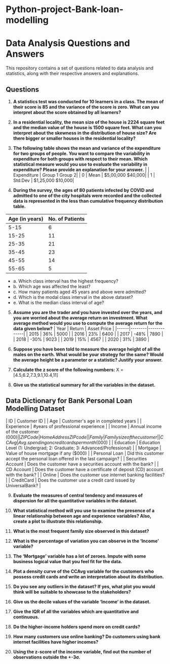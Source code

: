 # Python-project-Bank-loan-modelling
# Data Analysis Questions and Answers

This repository contains a set of questions related to data analysis and statistics, along with their respective answers and explanations.

## Questions

1. **A statistics test was conducted for 10 learners in a class. The mean of their score is 85 and the variance of the score is zero. What can you interpret about the score obtained by all learners?**

2. **In a residential locality, the mean size of the house is 2224 square feet and the median value of the house is 1500 square feet. What can you interpret about the skewness in the distribution of house size? Are there bigger or smaller houses in the residential locality?**

3. **The following table shows the mean and variance of the expenditure for two groups of people. You want to compare the variability in expenditure for both groups with respect to their mean. Which statistical measure would you use to evaluate the variability in expenditure? Please provide an explanation for your answer.**
                                         |   | Expenditure |  Group 1      Group 2|
                                         | 0 |  Mean       | $5,00,000     $40,000|
                                         | 1 | Std.Dev     |  $1,25,000    $10,000|
   
   
4. **During the survey, the ages of 80 patients infected by COVID and admitted to one of the city hospitals were recorded and the collected data is represented in the less than cumulative frequency distribution table.**

| Age (in years) | No. of Patients |
|----------------|-----------------|
| 5-15           | 6               |
| 15-25          | 11              |
| 25-35          | 21              |
| 35-45          | 23              |
| 45-55          | 14              |
| 55-65          | 5               |

   - a. Which class interval has the highest frequency?
   - b. Which age was affected the least?
   - c. How many patients aged 45 years and above were admitted?
   - d. Which is the modal class interval in the above dataset?
   - e. What is the median class interval of age?

5. **Assume you are the trader and you have invested over the years, and you are worried about the average return on investment. What average method would you use to compute the average return for the data given below?**
| Year | Return | Asset Price |
|------|--------|-------------|
| 2015 | 36%    | 5000        |
| 2016 | 23%    | 6400        |
| 2017 | -48%   | 7890        |
| 2018 | -30%   | 9023        |
| 2019 | 15%    | 4567        |
| 2020 | 31%    | 3890        |

6. **Suppose you have been told to measure the average height of all the males on the earth. What would be your strategy for the same? Would the average height be a parameter or a statistic? Justify your answer.**

7. **Calculate the z score of the following numbers:**
X = [4.5,6.2,7.3,9.1,10.4,11]


8. **Give us the statistical summary for all the variables in the dataset.**
## Data Dictionary for Bank Personal Loan Modelling Dataset

| ID               | Customer ID            |
| Age              | Customer's age in completed years |
| Experience       | #years of professional experience |
| Income           | Annual income of the customer ($000) |
| ZIPCode          | Home Address ZIP code  |
| Family           | Family size of the customer |
| CCAvg            | Avg. spending on credit cards per month ($000) |
| Education        | Education Level (1: Undergrad; 2: Graduate; 3: Advanced/Professional) |
| Mortgage         | Value of house mortgage if any ($000) |
| Personal Loan    | Did this customer accept the personal loan offered in the last campaign? |
| Securities Account | Does the customer have a securities account with the bank? |
| CD Account       | Does the customer have a certificate of deposit (CD) account with the bank? |
| Online           | Does the customer use internet banking facilities? |
| CreditCard       | Does the customer use a credit card issued by UniversalBank? |

9. **Evaluate the measures of central tendency and measures of dispersion for all the quantitative variables in the dataset.**

10. **What statistical method will you use to examine the presence of a linear relationship between age and experience variables? Also, create a plot to illustrate this relationship.**

11. **What is the most frequent family size observed in this dataset?**

12. **What is the percentage of variation you can observe in the ‘Income’ variable?**

13. **The ‘Mortgage’ variable has a lot of zeroes. Impute with some business logical value that you feel fit for the data.**

14. **Plot a density curve of the CCAvg variable for the customers who possess credit cards and write an interpretation about its distribution.**

15. **Do you see any outliers in the dataset? If yes, what plot you would think will be suitable to showcase to the stakeholders?**

16. **Give us the decile values of the variable ‘Income’ in the dataset.**

17. **Give the IQR of all the variables which are quantitative and continuous.**

18. **Do the higher-income holders spend more on credit cards?**

19. **How many customers use online banking? Do customers using bank internet facilities have higher incomes?**

20. **Using the z-score of the income variable, find out the number of observations outside the +-3σ.**

